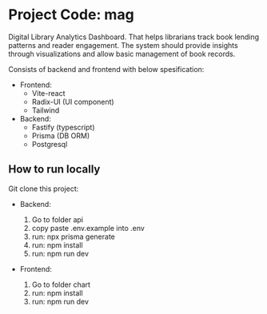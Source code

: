 # Project Code: mag

Digital Library Analytics Dashboard. That helps librarians track book lending patterns and reader engagement. The system should provide insights through visualizations and allow basic management of book records.

Consists of backend and frontend with below spesification:
- Frontend: 
  - Vite-react
  - Radix-UI (UI component)
  - Tailwind
- Backend: 
  - Fastify (typescript)  
  - Prisma (DB ORM)
  - Postgresql


## How to run locally
Git clone this project:
- Backend:
  1. Go to folder api
  2. copy paste .env.example into .env
  3. run: npx prisma generate
  4. run: npm install
  5. run: npm run dev

- Frontend:
  1. Go to folder chart
  2. run: npm install
  3. run: npm run dev
